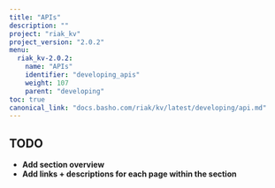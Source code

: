 ```yaml
---
title: "APIs"
description: ""
project: "riak_kv"
project_version: "2.0.2"
menu:
  riak_kv-2.0.2:
    name: "APIs"
    identifier: "developing_apis"
    weight: 107
    parent: "developing"
toc: true
canonical_link: "docs.basho.com/riak/kv/latest/developing/api.md"
---
```


## TODO

- **Add section overview**
- **Add links + descriptions for each page within the section**
